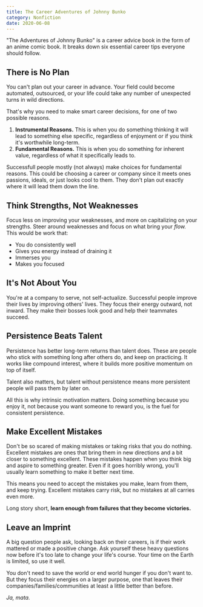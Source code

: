 ```yaml
---
title: The Career Adventures of Johnny Bunko
category: Nonfiction
date: 2020-06-08
---
```


"The Adventures of Johnny Bunko" is a career advice book in the form of an anime comic book. It breaks down six essential career tips everyone should follow.

## There is No Plan

You can't plan out your career in advance. Your field could become automated, outsourced, or your life could take any number of unexpected turns in wild directions.

That's why you need to make smart career decisions, for one of two possible reasons.

1. **Instrumental Reasons.** This is when you do something thinking it will lead to something else specific, regardless of enjoyment or if you think it's worthwhile long-term.
2. **Fundamental Reasons.** This is when you do something for inherent value, regardless of what it specifically leads to.

Successfull people mostly (not always) make choices for fundamental reasons. This could be choosing a career or company since it meets ones passions, ideals, or just looks cool to them. They don't plan out exactly where it will lead them down the line.

## Think Strengths, Not Weaknesses

Focus less on improving your weaknesses, and more on capitalizing on your strengths. Steer around weaknesses and focus on what bring your _flow._ This would be work that:

* You do consistently well
* Gives you energy instead of draining it
* Immerses you
* Makes you focused

## It's Not About You

You're at a company to serve, not self-actualize. Successful people improve their lives by improving others' lives. They focus their energy outward, not inward. They make their bosses look good and help their teammates succeed.

## Persistence Beats Talent

Persistence has better long-term returns than talent does. These are people who stick with something long after others do, and keep on practicing. It works like compound interest, where it builds more positive momentum on top of itself.

Talent also matters, but talent without persistence means more persistent people will pass them by later on.

All this is why intrinsic motivation matters. Doing something because you enjoy it, not because you want someone to reward you, is the fuel for consistent persistence.

## Make Excellent Mistakes

Don't be so scared of making mistakes or taking risks that you do nothing. Excellent mistakes are ones that bring them in new directions and a bit closer to something excellent. These mistakes happen when you think big and aspire to something greater. Even if it goes horribly wrong, you'll usually learn something to make it better next time.

This means you need to accept the mistakes you make, learn from them, and keep trying. Excellent mistakes carry risk, but no mistakes at all carries even more.

Long story short, **learn enough from failures that they become victories.**

## Leave an Imprint

A big question people ask, looking back on their careers, is if their work mattered or made a positive change. Ask yourself these heavy questions now before it's too late to change your life's course. Your time on the Earth is limited, so use it well.

You don't need to save the world or end world hunger if you don't want to. But they focus their energies on a larger purpose, one that leaves their companies/families/communities at least a little better than before.

_Ja, mata._
